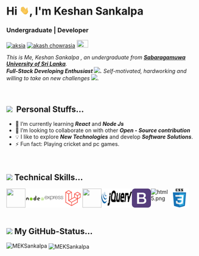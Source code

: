 <h1>Hi <img src="https://raw.githubusercontent.com/ABSphreak/ABSphreak/master/gifs/Hi.gif" width="25px">, I'm Keshan Sankalpa</h1>
<h3> Undergraduate | Developer </h3>
<p>
<a href="https://www.linkedin.com/in/keshan-sankalpa-5590a1192/" target="blank"><img  src="https://cdn.jsdelivr.net/npm/simple-icons@3.0.1/icons/linkedin.svg" alt="aksia" height="20" width="30" /></a>
<a href="https://www.facebook.com/keshan.sankalpa.14" target="blank"><img  src="https://cdn.jsdelivr.net/npm/simple-icons@3.0.1/icons/facebook.svg" alt="akash chowrasia" height="20" width="30" /></a>
 <a href = "mailto: m.e.k.sankalpa@gmail.com"><img  src="https://simpleicons.org/icons/gmail.svg" height="20" width="30" /></a>
</p>
</p>


<p>
  <em>
    This is Me, Keshan Sankalpa , an undergraduate from <a href="https://www.sab.ac.lk/"> <b>Sabaragamuwa University of Sri Lanka</b></a>. <br>
    <b>Full-Stack Developing Enthusiast <img src="https://github.com/TheDudeThatCode/TheDudeThatCode/blob/master/Assets/Designer.gif" width="36px">.</b> Self-motivated, hardworking and willing to take on new challenges <img src="https://github.com/TheDudeThatCode/TheDudeThatCode/blob/master/Assets/Developer.gif" width="30px">.
  </em> 
</p>
<br>
<h2> <img src="https://media.giphy.com/media/ObNTw8Uzwy6KQ/giphy.gif" width="25px">&nbsp;  Personal Stuffs...</h2>

- 🌱 I’m currently learning ***React*** and ***Node Js***
- 👯 I’m looking to collaborate on with other ***Open - Source contribution***
- 💡  I like to explore ***New Technologies*** and develop ***Software Solutions***.
- ⚡ Fun fact: Playing cricket and pc games.

<br>
<h2> <img src="https://media.giphy.com/media/ObNTw8Uzwy6KQ/giphy.gif" width="25px">&nbsp;Technical Skills...</h2>

<div>
    <img src="https://raw.githubusercontent.com/jalbertsr/logo-badge-images/master/img/react_logo.png" width="50px" height="50px" align="left"> 
    <img src="https://raw.githubusercontent.com/devicons/devicon/master/icons/nodejs/nodejs-original-wordmark.svg" width="50px" height="50px" align="left"> 
    <img src="https://raw.githubusercontent.com/devicons/devicon/master/icons/express/express-original-wordmark.svg" width="50px" height="50px" align="left">
    <img align="left" alt="HTML5" width="50px" src="https://raw.githubusercontent.com/github/explore/80688e429a7d4ef2fca1e82350fe8e3517d3494d/topics/laravel/laravel.png" />
    <img src="http://3con14.biz/code/_data/js/intro/js-logo.png" width="50px" height="50px" align="left"> 
    <img src="https://github.com/Iggy-Codes/logo-images/blob/master/logos/jquery.png" width="80px" height="50px" align="left"> 
    <img src="https://raw.githubusercontent.com/github/explore/80688e429a7d4ef2fca1e82350fe8e3517d3494d/topics/bootstrap/bootstrap.png" width="50px" height="50px" align="left"/>
    <img src="https://github.com/coherencez/tech-logos/blob/master/html5.png" alt="html5.png" width="50px" height="50px" align="left">
    <img src="https://raw.githubusercontent.com/devicons/devicon/master/icons/css3/css3-original-wordmark.svg" width="50px" height="50px" align=""> </div>
<br>

<h2> <img src="https://media.giphy.com/media/ObNTw8Uzwy6KQ/giphy.gif" width="25px">&nbsp;My GitHub-Status...</h2>
<p><img align="left" src="https://github-readme-stats.vercel.app/api/top-langs?username=MEKSankalpa&show_icons=true&locale=en&layout=compact" alt="MEKSankalpa" /></p>
<p>&nbsp;<img align="center" src="https://github-readme-stats.vercel.app/api?username=MEKSankalpa&show_icons=true&locale=en" alt="MEKSankalpa" width="410" /></p>
